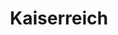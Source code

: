 ---
title: Kaiserreich
crosslinks:
- hoi4
- paradoxplaza
- PropagandaPosters
- vexillology
- JonTron
- Fuhrerreich
- IrelandonReddit
- FULLCOMMUNISM
- AskHistorians
- Socialism_101
- ParadoxExtra
- CargoShortsSensei
- AskEurope
- KarmaCourt
- Fiveheads
- EnoughCommieSpam
- linuxmemes
- traaaaaaannnnnnnnnns
- CrusaderKings
- anarcho_syndicalism
---